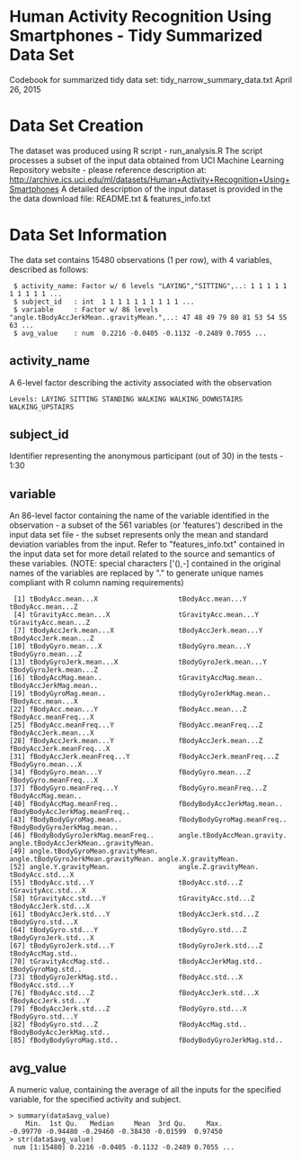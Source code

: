 # Human Activity Recognition Using Smartphones - Tidy Summarized Data Set 

Codebook for summarized tidy data set: tidy_narrow_summary_data.txt
April 26, 2015

# Data Set Creation
The dataset was produced using R script - run_analysis.R
The script processes a subset of the input data obtained from UCI Machine Learning Repository website - please reference description at: http://archive.ics.uci.edu/ml/datasets/Human+Activity+Recognition+Using+Smartphones 
A detailed description of the input dataset is provided in the the data download file: README.txt & features_info.txt


# Data Set Information
The data set contains 15480 observations (1 per row), with 4 variables, described as follows:
```
 $ activity_name: Factor w/ 6 levels "LAYING","SITTING",..: 1 1 1 1 1 1 1 1 1 1 ...
 $ subject_id   : int  1 1 1 1 1 1 1 1 1 1 ...
 $ variable     : Factor w/ 86 levels "angle.tBodyAccJerkMean..gravityMean.",..: 47 48 49 79 80 81 53 54 55 63 ...
 $ avg_value    : num  0.2216 -0.0405 -0.1132 -0.2489 0.7055 ...
 ```
 
## activity_name
A 6-level factor describing the activity associated with the observation 
```
Levels: LAYING SITTING STANDING WALKING WALKING_DOWNSTAIRS WALKING_UPSTAIRS
```

## subject_id
Identifier representing the anonymous participant (out of 30) in the tests - 1:30

## variable
An 86-level factor containing the name of the variable identified in the observation - a subset of the 561 variables (or 'features') described in the input data set file - the subset represents only the mean and standard deviation variables from the input.
Refer to "features_info.txt" contained in the input data set for more detail related to the source and semantics of these variables.
(NOTE: special characters ['(),-] contained in the original names of the variables are replaced by "." to generate unique names compliant with R column naming requirements)
```
 [1] tBodyAcc.mean...X                    tBodyAcc.mean...Y                    tBodyAcc.mean...Z                   
 [4] tGravityAcc.mean...X                 tGravityAcc.mean...Y                 tGravityAcc.mean...Z                
 [7] tBodyAccJerk.mean...X                tBodyAccJerk.mean...Y                tBodyAccJerk.mean...Z               
[10] tBodyGyro.mean...X                   tBodyGyro.mean...Y                   tBodyGyro.mean...Z                  
[13] tBodyGyroJerk.mean...X               tBodyGyroJerk.mean...Y               tBodyGyroJerk.mean...Z              
[16] tBodyAccMag.mean..                   tGravityAccMag.mean..                tBodyAccJerkMag.mean..              
[19] tBodyGyroMag.mean..                  tBodyGyroJerkMag.mean..              fBodyAcc.mean...X                   
[22] fBodyAcc.mean...Y                    fBodyAcc.mean...Z                    fBodyAcc.meanFreq...X               
[25] fBodyAcc.meanFreq...Y                fBodyAcc.meanFreq...Z                fBodyAccJerk.mean...X               
[28] fBodyAccJerk.mean...Y                fBodyAccJerk.mean...Z                fBodyAccJerk.meanFreq...X           
[31] fBodyAccJerk.meanFreq...Y            fBodyAccJerk.meanFreq...Z            fBodyGyro.mean...X                  
[34] fBodyGyro.mean...Y                   fBodyGyro.mean...Z                   fBodyGyro.meanFreq...X              
[37] fBodyGyro.meanFreq...Y               fBodyGyro.meanFreq...Z               fBodyAccMag.mean..                  
[40] fBodyAccMag.meanFreq..               fBodyBodyAccJerkMag.mean..           fBodyBodyAccJerkMag.meanFreq..      
[43] fBodyBodyGyroMag.mean..              fBodyBodyGyroMag.meanFreq..          fBodyBodyGyroJerkMag.mean..         
[46] fBodyBodyGyroJerkMag.meanFreq..      angle.tBodyAccMean.gravity.          angle.tBodyAccJerkMean..gravityMean.
[49] angle.tBodyGyroMean.gravityMean.     angle.tBodyGyroJerkMean.gravityMean. angle.X.gravityMean.                
[52] angle.Y.gravityMean.                 angle.Z.gravityMean.                 tBodyAcc.std...X                    
[55] tBodyAcc.std...Y                     tBodyAcc.std...Z                     tGravityAcc.std...X                 
[58] tGravityAcc.std...Y                  tGravityAcc.std...Z                  tBodyAccJerk.std...X                
[61] tBodyAccJerk.std...Y                 tBodyAccJerk.std...Z                 tBodyGyro.std...X                   
[64] tBodyGyro.std...Y                    tBodyGyro.std...Z                    tBodyGyroJerk.std...X               
[67] tBodyGyroJerk.std...Y                tBodyGyroJerk.std...Z                tBodyAccMag.std..                   
[70] tGravityAccMag.std..                 tBodyAccJerkMag.std..                tBodyGyroMag.std..                  
[73] tBodyGyroJerkMag.std..               fBodyAcc.std...X                     fBodyAcc.std...Y                    
[76] fBodyAcc.std...Z                     fBodyAccJerk.std...X                 fBodyAccJerk.std...Y                
[79] fBodyAccJerk.std...Z                 fBodyGyro.std...X                    fBodyGyro.std...Y                   
[82] fBodyGyro.std...Z                    fBodyAccMag.std..                    fBodyBodyAccJerkMag.std..           
[85] fBodyBodyGyroMag.std..               fBodyBodyGyroJerkMag.std..          
```

## avg_value
A numeric value, containing the average of all the inputs for the specified variable, for the specified activity and subject.
```
> summary(data$avg_value)
    Min.  1st Qu.   Median     Mean  3rd Qu.     Max. 
-0.99770 -0.94480 -0.29460 -0.38430 -0.01599  0.97450 
> str(data$avg_value)
 num [1:15480] 0.2216 -0.0405 -0.1132 -0.2489 0.7055 ...
```
 
 
